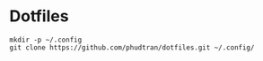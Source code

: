 # Dotfiles

```
mkdir -p ~/.config
git clone https://github.com/phudtran/dotfiles.git ~/.config/
```

